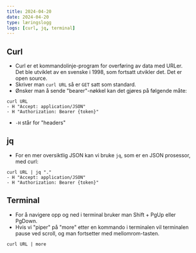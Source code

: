 ```yaml
---
title: 2024-04-20
date: 2024-04-20
type: læringslogg
logs: [curl, jq, terminal]
---
```

## Curl
* Curl er et kommandolinje-program for overføring av data med URLer. Det ble utviklet av en svenske i 1998, som fortsatt utvikler det. Det er open source.
* Skriver man `curl URL` så er `GET` satt som standard.
* Ønsker man å sende "bearer"-nøkkel kan det gjøres på følgende måte:

```text
curl URL
- H "Accept: application/JSON"
- H "Authorization: Bearer {token}"
```

* `-H` står for "headers"

## jq
* For en mer oversiktlig JSON kan vi bruke `jq`, som er en JSON prosessor, med curl:

```text
curl URL | jq "."
- H "Accept: application/JSON"
- H "Authorization: Bearer {token}"
```

## Terminal
* For å navigere opp og ned i terminal bruker man Shift + PgUp eller PgDown.
* Hvis vi "piper" på "more" etter en kommando i terminalen vil terminalen pause ved scroll, og man fortsetter med mellomrom-tasten.

```text
curl URL | more
```
